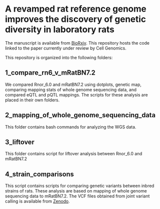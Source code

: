 # A revamped rat reference genome improves the discovery of genetic diversity in laboratory rats 

The manuscript is available from [BioRxiv](https://www.biorxiv.org/content/10.1101/2023.04.13.536694v2). This repository hosts the code linked to the paper currently under review by Cell Genomics.

This repository is organized into the following folders:

## 1_compare_rn6_v_mRatBN7.2

We compared Rnor_6.0 and mRatBN7.2 using dotplots, genetic map, comparing mapping stats of whole genome sequencing data, and compared eQTL and pQTL mappings. The scripts for these analysis are placed in their own folders.  

## 2_mapping_of_whole_genome_sequencing_data

This folder contains bash commands for analyzing the WGS data.

## 3_liftover 

This folder contains script for liftover analysis between Rnor_6.0 and mRatBN7.2

## 4_strain_comparisons

This script contains scripts for comparing genetic variants between inbred strains of rats. These analysis are based on mapping of whole genome sequencing data to mRatBN7.2. The VCF files obtained from joint variant calling is available from [Zenodo](https://zenodo.org/records/10398344).   

